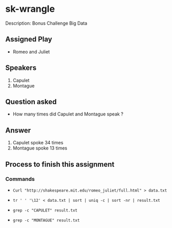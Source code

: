 # sk-wrangle
Description: Bonus Challenge Big Data


## Assigned Play 
- Romeo and Juliet
## Speakers
1. Capulet
1. Montague
## Question asked
- How many times did Capulet and Montague speak ?

## Answer
 
1. Capulet spoke 34 times
1. Montague spoke 13 times

## Process to finish this assignment 

### Commands

- ```Curl "http://shakespeare.mit.edu/romeo_juliet/full.html" > data.txt```

- ```tr ' ' '\12' < data.txt | sort | uniq -c | sort -nr | result.txt```

- ```grep -c "CAPULET" result.txt```

- ```grep -c "MONTAGUE" result.txt```
